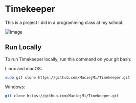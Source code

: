 # Timekeeper
This is a project I did in a programming class at my school.

![image](https://github.com/MaciejMi/Timekeeper/assets/107648916/38d9e5b1-e662-4903-a595-c35054a21aaa)


## Run Locally

To run Timekeeper locally, run this command on your git bash:

Linux and macOS:
```bash
sudo git clone https://github.com/MaciejMi/Timekeeper.git
```

Windows:
```bash
git clone https://github.com/MaciejMi/Timekeeper.git
```
